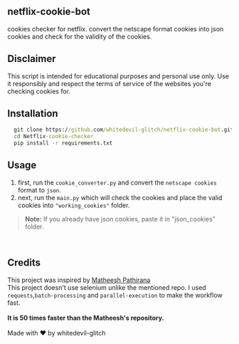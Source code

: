 ## netflix-cookie-bot
cookies checker for netflix.
convert the netscape format cookies into json cookies and check for the validity of the cookies.
<br>

## Disclaimer
This script is intended for educational purposes and personal use only. Use it responsibly and respect the terms of service of the websites you're checking cookies for.

## Installation

```cmd
  git clone https://github.com/whitedevil-glitch/netflix-cookie-bot.git
  cd Netflix-cookie-checker
  pip install -r requirements.txt
```
## Usage

1. first, run the ```cookie_converter.py``` and convert the ```netscape cookies``` format to ```json```.
2. next, run the ```main.py``` which will check the cookies and place the valid cookies into ```"working_cookies"``` folder.
>  **Note:** If you already have json cookies, paste it in "json_cookies" folder.
<br>

## Credits
This project was inspired by <a href="https://github.com/matheeshapathirana/Netflix-cookie-checker/">Matheesh Pathirana</a> <br>
This project doesn't use selenium unlike the mentioned repo. I used <code>requests</code>,<code>batch-processing</code> and <code>parallel-execution</code> to make the workflow fast.<br><br>
<b>It is 50 times faster than the Matheesh's repository.</b>
<br>
<br>
Made with ❤️ by whitedevil-glitch

